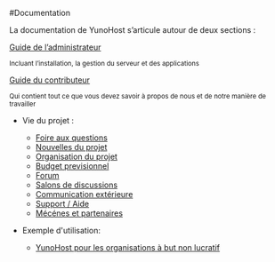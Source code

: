 #Documentation

<p class="lead">
La documentation de YunoHost s’articule autour de deux sections :
</p>

<div class="row text-center">

<div class="col col-md-4 col-md-offset-1">
<a class="btn btn-primary btn-lg" href="/admindoc"><span class="glyphicon glyphicon-lock"></span> Guide de l’administrateur</a>
<p><small class="text-muted">Incluant l’installation, la gestion du serveur et des applications</small></p>
</div>

<div class="col col-md-4 col-md-offset-1">
<a class="btn btn-danger btn-lg" href="/contributordoc"><span class="glyphicon glyphicon-heart"></span> Guide du contributeur</a>
<p><small class="text-muted">Qui contient tout ce que vous devez savoir à propos de nous et de notre manière de travailler</small></p>
</div>

</div>

* Vie du projet :
   * [Foire aux questions](/faq)
   * [Nouvelles du projet](/news)
   * [Organisation du projet](/project_organization)
   * [Budget previsionnel](/project_budget)
   * [Forum](https://forum.yunohost.org)
   * [Salons de discussions](/chat_rooms)
   * [Communication extérieure](/communication)
   * [Support / Aide](/help)
   * [Mécénes et partenaires](/sponsors_partners_fr)

* Exemple d'utilisation:
   * [YunoHost pour les organisations à but non lucratif](/use_case_non-profit_organisations)

